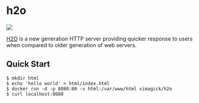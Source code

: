 h2o
===

![](https://badge.imagelayers.io/vimagick/h2o:latest.svg)

[H2O][1] is a new generation HTTP server providing quicker response to users when
compared to older generation of web servers.

## Quick Start

```
$ mkdir html
$ echo 'hello world' > html/index.html
$ docker run -d -p 8080:80 -v html:/var/www/html vimagick/h2o
$ curl localhost:8080
```

[1]: https://h2o.examp1e.net/index.html
